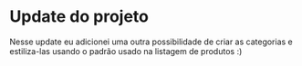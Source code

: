 # Update do projeto
Nesse update eu adicionei uma outra possibilidade de criar as categorias e estiliza-las usando o padrão usado na listagem de produtos :)
